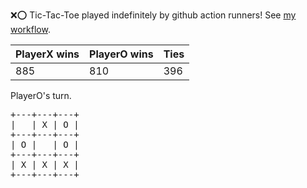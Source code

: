 :x::o: Tic-Tac-Toe played indefinitely by github action runners! See [my workflow](.github/workflows/play.yaml).

|PlayerX wins|PlayerO wins|Ties|
|-|-|-|
|885|810|396|

PlayerO's turn.

<pre>
+---+---+---+
|   | X | O |
+---+---+---+
| O |   | O |
+---+---+---+
| X | X | X |
+---+---+---+
</pre>